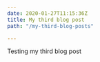 ```yaml
---
date: 2020-01-27T11:15:36Z
title: My third blog post
path: "/my-third-blog-posts"

---
```

Testing my third blog post